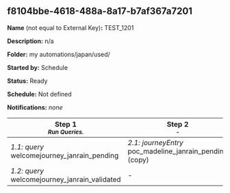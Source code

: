 ## f8104bbe-4618-488a-8a17-b7af367a7201

**Name** (not equal to External Key)**:** TEST_1201

**Description:** n/a

**Folder:** my automations/japan/used/

**Started by:** Schedule

**Status:** Ready

**Schedule:** Not defined

**Notifications:** _none_


| Step 1<br>_<small>Run Queries.</small>_ | Step 2<br>_<small>-</small>_ | Step 3<br>_<small>-</small>_ |
| --- | --- | --- |
| _1.1: query_<br>welcomejourney_janrain_pending | _2.1: journeyEntry_<br>poc_madeline_janrain_pending (copy) | _3.1: journeyEntry_<br>poc_madeline_janrain_pending (copy) (copy) |
| _1.2: query_<br>welcomejourney_janrain_validated | - | - |
